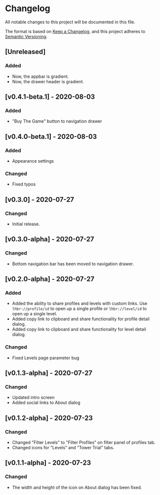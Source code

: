 # Changelog
All notable changes to this project will be documented in this file.

The format is based on [Keep a Changelog](https://keepachangelog.com/en/1.0.0/),
and this project adheres to [Semantic Versioning](https://semver.org/spec/v2.0.0.html).

## [Unreleased]
### Added
 - Now, the appbar is gradient.
 - Now, the drawer header is gradient.

## [v0.4.1-beta.1] - 2020-08-03
### Added
 - "Buy The Game" button to navigation drawer

## [v0.4.0-beta.1] - 2020-08-03
### Added
 - Appearance settings

### Changed
 - Fixed typos

## [v0.3.0] - 2020-07-27
### Changed
 - Initial release.

## [v0.3.0-alpha] - 2020-07-27
### Changed
 - Bottom navigation bar has been moved to navigation drawer.

## [v0.2.0-alpha] - 2020-07-27
### Added
 - Added the ability to share profiles and levels with custom links. Use `lhbr://profile/id` to open up a single profile or `lhbr://level/id` to open up a single level.
 - Added copy link to clipboard and share functionality for profile detail dialog.
 - Added copy link to clipboard and share functionality for level detail dialog.

### Changed
 - Fixed Levels page parameter bug

## [v0.1.3-alpha] - 2020-07-27
### Changed
 - Updated intro screen
 - Added social links to About dialog

## [v0.1.2-alpha] - 2020-07-23
### Changed
 - Changed "Filter Levels" to "Filter Profiles" on filter panel of profiles tab.
 - Changed icons for "Levels" and "Tower Trial" tabs.

## [v0.1.1-alpha] - 2020-07-23
### Changed
 - The width and height of the icon on About dialog has been fixed.
